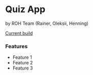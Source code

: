 # Quiz App

by ROH Team (Rainer, Oleksii, Henning)

[Current build]()

### Features

- Feature 1
- Feature 2
- Feature 3
